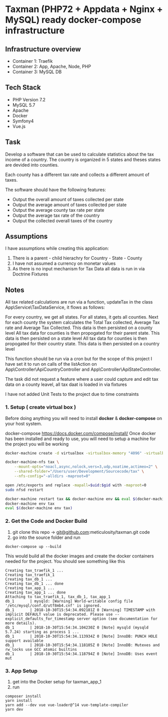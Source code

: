 # Taxman (PHP72 + Appdata + Nginx + MySQL) ready docker-compose infrastructure 

## Infrastructure overview
* Container 1: Traefik
* Container 2: App, Apache, Node, PHP
* Container 3: MySQL DB

## Tech Stack
* PHP Version 7.2
* MySQL 5.7
* Apache
* Docker
* Symfony4
* Vue.js

## Task

Develop a software that can be used to calculate statistics about the tax income of a country. The country is organized in 5 states and theses states are devided into counties.

Each county has a different tax rate and collects a different amount of taxes.

The software should have the following features:

- Output the overall amount of taxes collected per state
- Output the average amount of taxes collected per state
- Output the average county tax rate per state
- Output the average tax rate of the country 
- Output the collected overall taxes of the country


## Assumptions

I have assumptions while creating this application:

1. There is a parent - child hierachry for Country - State - County
2. I have not assumed a currency on monetar values
3. As there is no input mechanism for Tax Data all data is run in via Doctrine Fixtures


## Notes

All tax related calculations are run via a function, updateTax in the class App\Service\TaxDataService, it flows as follows:

For every country, we get all states.
For all states, it gets all counties.
Next for each county the system calculates the Total Tax collected, Average Tax rate and Average Tax Collected.
This data is then persisted on a county level
All tax data for counties is then propogated for their parent state.
This data is then persisted on a state level
All tax data for counties is then propogated for their country state.
This data is then persisted on a country level

This function should be run via a cron but for the scope of this project I have set it to run on calls of the listAction on App\Controller\ApiCountryController and App\Controller\ApiStateController.

The task did not request a feature where a user could capture and edit tax data on a county leavel, all tax daat is loaded in via fixtures

I have not added Unit Tests to the project due to time constraints

### 1. Setup ( create virtual box )

Before doing anything you will need to install **docker** & **docker-compose** on your host system.


docker-compose https://docs.docker.com/compose/install/
Once docker has been installed and ready to use, you will need to setup a machine for the project you will be working

```bash
docker-machine create -d virtualbox -virtualbox-memory "4096" -virtualbox-disk-size "30000" tax
```

```bash
docker-machine-nfs tax \
    --mount-opts="noacl,async,nolock,vers=3,udp,noatime,actimeo=2" \
    --shared-folder="/Users/user/Development/Sourcecode/tax" \
    --nfs-config="-alldirs -maproot=0"
```

```bash
open /etc/exports and replace -mapall=$uid:$gid with -maproot=0
sudo nfsd restart
```

```bash
docker-machine restart tax && docker-machine env && eval $(docker-machine env)
docker-machine env tax
eval $(docker-machine env tax)
```

### 2. Get the Code and Docker Build

1. git clone this repo -> git@github.com:meticulosity/taxman.git code
2. go into the source folder and run
```
docker-compose up --build
```

This would build all the docker images and create the docker containers needed for the project.
You should see something like this 
```
Creating tax_traefik_1 ... 
Creating tax_traefik_1
Creating tax_db_1 ... 
Creating tax_db_1 ... done
Creating tax_app_1 ... 
Creating tax_app_1 ... done
Attaching to tax_traefik_1, tax_db_1, tax_app_1
db_1       | mysqld: [Warning] World-writable config file '/etc/mysql/conf.d/utf8mb4.cnf' is ignored.
db_1       | 2018-10-30T15:54:34.092181Z 0 [Warning] TIMESTAMP with implicit DEFAULT value is deprecated. Please use --explicit_defaults_for_timestamp server option (see documentation for more details).
db_1       | 2018-10-30T15:54:34.104230Z 0 [Note] mysqld (mysqld 5.7.24) starting as process 1 ...
db_1       | 2018-10-30T15:54:34.113934Z 0 [Note] InnoDB: PUNCH HOLE support available
db_1       | 2018-10-30T15:54:34.118105Z 0 [Note] InnoDB: Mutexes and rw_locks use GCC atomic builtins
db_1       | 2018-10-30T15:54:34.118794Z 0 [Note] InnoDB: Uses event mut
```

### 3. App Setup

1. get into the Docker setup for taxman_app_1
2. run 
```
composer install
yarn install
yarn add --dev vue vue-loader@^14 vue-template-compiler
yarn dev
```